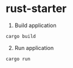 # rust-starter

1. Build application

```bash
cargo build
```

2. Run application

```bash
cargo run
```
